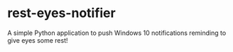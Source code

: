 # rest-eyes-notifier
A simple Python application to push Windows 10 notifications reminding to give eyes some rest!
